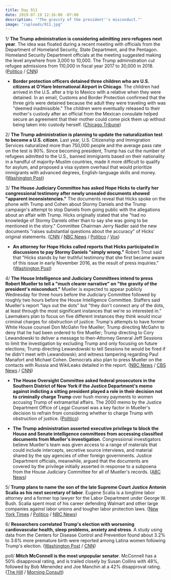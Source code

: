 ```yaml
---
title: Day 911
date: 2019-07-19 12:16:00 -07:00
description: '"The gravity of the president''s misconduct."'
image: "/uploads/911.jpg"
---
```


1/ **The Trump administration is considering admitting zero refugees next year**. The idea was floated during a recent meeting with officials from the Department of Homeland Security, State Department, and the Pentagon. Homeland Security Department officials at the meeting suggested making the level anywhere from 3,000 to 10,000. The Trump administration cut refugee admissions from 110,000 in fiscal year 2017 to 30,000 in 2018. ([Politico](https://www.politico.com/story/2019/07/18/trump-officials-refugee-zero-1603503) / [CNN](https://www.cnn.com/2019/07/19/politics/trump-admin-zero-refugees/index.html))

* **Border protection officers detained three children who are U.S. citizens at O'Hare International Airport in Chicago**. The children had arrived in the U.S. after a trip to Mexico with a relative when they were detained. In an email, Customs and Border Protection confirmed that the three girls were detained because the adult they were traveling with was "deemed inadmissible." The children were eventually released to their mother's custody after an official from the Mexican consulate helped secure an agreement that their mother could come pick them up without being taken into custody herself. ([Chicago Tribune](https://www.chicagotribune.com/news/breaking/ct-chicago-immigration-ohare-children-detained-20190718-zmd3663ndngvlj7n2frh3mpjxm-story.html))

2/ **The Trump administration is planning to update the naturalization test to become a U.S. citizen**. Last year, U.S. Citizenship and Immigration Services naturalized more than 750,000 people and the average pass rate on the test is 90%. Since becoming president, Trump has cut the number of refugees admitted to the U.S., banned immigrants based on their nationality in a handful of majority-Muslim countries, made it more difficult to qualify for asylum, and proposed a visa system overhaul that would prioritize immigrants with advanced degrees, English-language skills and money. ([Washington Post](https://www.washingtonpost.com/immigration/trump-administration-planning-changes-to-us-citizenship-test/2019/07/19/34bdd65e-a9bc-11e9-a3a6-ab670962db05_story.html))

3/ **The House Judiciary Committee has asked Hope Hicks to clarify her congressional testimony after newly unsealed documents showed "apparent inconsistencies."** The documents reveal that Hicks spoke on the phone with Trump and Cohen about Stormy Daniels and the Trump campaign's attempt to stop Daniels from going public with the allegations about an affair with Trump. Hicks originally stated that she "had no knowledge of Stormy Daniels other than to say she was going to be mentioned in the story." Committee Chairman Jerry Nadler said the new documents "raises substantial questions about the accuracy" of Hicks' original statements. ([CNN](https://www.cnn.com/2019/07/18/politics/hope-hicks-house-judiciary-testimony/index.html) / [NBC News](https://www.nbcnews.com/politics/donald-trump/house-dems-demand-answers-hope-hicks-over-apparent-inconsistencies-her-n1031716) / [Politico](https://www.politico.com/story/2019/07/18/hicks-testimony-gets-second-look-after-cohen-document-dump-1422149) / [Vox](https://www.vox.com/policy-and-politics/2019/7/19/20700604/jerry-nadler-hope-hicks-testimony-hush-payments-trump))

* **An attorney for Hope Hicks called reports that Hicks participated in discussions to pay Stormy Daniels "simply wrong."** Robert Trout said that "Hicks stands by her truthful testimony that she first became aware of this issue in early November 2016, as the result of press inquiries." ([Washington Post](https://www.washingtonpost.com/politics/hope-hicks-was-not-involved-in-discussions-to-pay-stormy-daniels-hush-money-her-attorney-says/2019/07/19/498ab59e-aa3d-11e9-9214-246e594de5d5_story.html))

4/ **The House Intelligence and Judiciary Committees intend to press Robert Mueller to tell a "much clearer narrative" on "the gravity of the president's misconduct."** Mueller is expected to appear publicly Wednesday for three hours before the Judiciary Committee followed by roughly two hours before the House Intelligence Committee. Staffers said Mueller's report "lays out the dots" but "they don't connect any of the dots, at least through the most significant instances that we're so interested in." Lawmakers plan to focus on five different instances they think would incur criminal charges for obstruction of justice: Trump's attempts to have former White House counsel Don McGahn fire Mueller; Trump directing McGahn to deny that he had been ordered to fire Mueller; Trump directing to Cory Lewandowski to deliver a message to then-Attorney General Jeff Sessions to limit the investigation by excluding Trump and only focusing on future elections; Trump directing Lewandowski to tell Sessions he would be fired if he didn't meet with Lewandowski; and witness tampering regarding Paul Manafort and Michael Cohen. Democrats also plan to press Mueller on the contacts with Russia and WikiLeaks detailed in the report. ([NBC News](https://www.nbcnews.com/politics/congress/mueller-hearings-highlight-shocking-evidence-criminal-misconduct-trump-democrats-say-n1031536) / [CBS News](https://www.cbsnews.com/news/democrats-to-press-mueller-for-much-clearer-narrative-of-trumps-conduct-in-hearing-next-week/) / [CNN](https://www.cnn.com/2019/07/19/politics/democrats-mueller-preparation/index.html))

* **The House Oversight Committee asked federal prosecutors in the Southern District of New York if the Justice Department's memo against indicting a sitting president played a role in their decision not to criminally charge Trump** over hush money payments to women accusing Trump of extramarital affairs. The 2000 memo by the Justice Department Office of Legal Counsel was a key factor in Mueller's decision to refrain from considering whether to charge Trump with obstruction of justice. ([Politico](https://www.politico.com/story/2019/07/19/doj-memo-trump-hush-payments-1422933))

* **The Trump administration asserted executive privilege to block the House and Senate intelligence committees from accessing classified documents from Mueller's investigation**. Congressional investigators believe Mueller's team was given access to a range of materials that could include intercepts, secretive source interviews, and material shared by the spy agencies of other foreign governments. Justice Department officials, meanwhile, argued that the documents are covered by the privilege initially asserted in response to a subpoena from the House Judiciary Committee for all of Mueller's records. ([ABC News](https://abcnews.go.com/Politics/trump-administration-invokes-privilege-blocks-intel-committees-classified/story?id=64421388))

5/ **Trump plans to name the son of the late Supreme Court Justice Antonin Scalia as his next secretary of labor**. Eugene Scalia is a longtime labor attorney and a former top lawyer for the Labor Department under George W. Bush. Scalia spent most of his career defending Walmart and other large companies against labor unions and tougher labor protection laws. ([New York Times](https://www.nytimes.com/2019/07/18/us/politics/eugene-scalia-labor-secretary.html) / [Politico](https://www.politico.com/story/2019/07/18/trump-scalia-nomination-labor-chief-1422418) / [NBC News](https://www.nbcnews.com/politics/donald-trump/trump-nominate-son-antonin-scalia-be-next-secretary-labor-n1031531))

6/ **Researchers correlated Trump's election with worsening cardiovascular health, sleep problems, anxiety and stress**. A study using data from the Centers for Disease Control and Prevention found about 3.2% to 3.6% more premature birth were reported among Latina women following Trump's election. ([Washington Post](https://www.washingtonpost.com/health/trumps-presidency-may-be-making-latinos-sick/2019/07/19/4e89b9f0-a97f-11e9-9214-246e594de5d5_story.html) / [CNN](https://www.cnn.com/2019/07/19/health/preterm-births-latina-presidential-election-study/index.html))

poll/ **Mitch McConnell is the most unpopular senator**. McConnell has a 50% disapproval rating, and is trailed closely by Susan Collins with 48%, followed by Bob Menendez and Joe Manchin at a 42% disapproval rating. ([The Hill](https://thehill.com/homenews/senate/453802-poll-mcconnell-is-most-unpopular-senator) / [Morning Consult](https://morningconsult.com/senator-rankings-q2-19-2/))